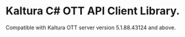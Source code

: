 # Kaltura C# OTT API Client Library.
Compatible with Kaltura OTT server version 5.1.88.43124 and above.
